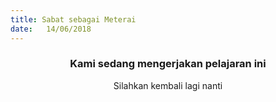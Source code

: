```yaml
---
title: Sabat sebagai Meterai
date:   14/06/2018
---
```


### <center>Kami sedang mengerjakan pelajaran ini</center>
<center>Silahkan kembali lagi nanti</center>